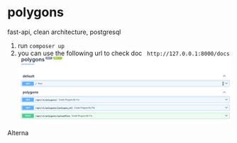 # polygons
fast-api, clean architecture, postgresql

1. run ``` composer up ```
2. you can use the following url to check doc ``` http://127.0.0.1:8000/docs```
![img.png](img.png)

Alterna